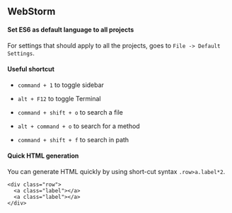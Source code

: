 ## WebStorm

#### Set ES6 as default language to all projects

For settings that should apply to all the projects, goes to `File -> Default Settings`.

#### Useful shortcut

- `command + 1` to toggle sidebar

- `alt + F12` to toggle Terminal

- `command + shift + o` to search a file

- `alt + command + o` to search for a method

- `command + shift + f` to search in path

#### Quick HTML generation

You can generate HTML quickly by using short-cut syntax `.row>a.label*2`.

```
<div class="row">
  <a class="label"></a>
  <a class="label"></a>
</div>
```
